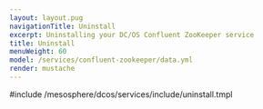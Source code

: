 ```yaml
---
layout: layout.pug
navigationTitle: Uninstall
excerpt: Uninstalling your DC/OS Confluent ZooKeeper service
title: Uninstall
menuWeight: 60
model: /services/confluent-zookeeper/data.yml
render: mustache
---
```


#include /mesosphere/dcos/services/include/uninstall.tmpl
